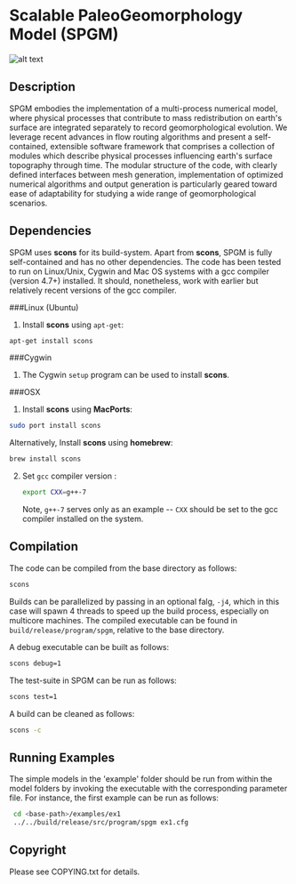 # Scalable PaleoGeomorphology Model (SPGM)

![alt text](https://travis-ci.org/rh-downunder/spgm.svg?branch=master)

## Description
SPGM embodies the implementation of a multi-process numerical model, where physical
processes that contribute to mass redistribution on earth's surface are integrated separately to record geomorphological evolution. We leverage recent advances in flow routing algorithms and present a self-contained, extensible software framework that comprises a collection of modules which describe physical processes influencing earth's surface topography through time. The modular structure of the code, with clearly defined interfaces between mesh generation, implementation of optimized numerical algorithms and output generation is particularly geared toward ease of adaptability for studying a wide range of geomorphological scenarios.


## Dependencies 

SPGM uses **scons** for its build-system. Apart from **scons**, SPGM is fully self-contained and has no other dependencies. The code has been tested to run on Linux/Unix, Cygwin and Mac OS systems with a gcc compiler (version 4.7+) installed. It should, nonetheless, work with earlier but relatively recent versions of the gcc compiler.

###Linux (Ubuntu)
1. Install **scons** using ```apt-get```:
```sh
apt-get install scons
```

###Cygwin
1. The Cygwin ```setup``` program can be used to install **scons**.

###OSX
1. Install **scons** using **MacPorts**:
  ```sh
sudo port install scons
  ```
Alternatively, Install **scons** using **homebrew**:
  ```sh
brew install scons
  ```

2. Set ```gcc``` compiler version :
	```bash
	export CXX=g++-7
	```
	Note, ```g++-7``` serves only as an example -- ```CXX``` should be set to the gcc compiler installed on the system.

## Compilation

The code can be compiled from the base directory as follows:
```sh
scons
```
Builds can be parallelized by passing in an optional falg, ```-j4```, which in this case will spawn 4 threads to speed up the build process, especially on multicore machines. The compiled executable can be found in ```build/release/program/spgm```, relative to the base directory.

A debug executable can be built as follows:
```sh
scons debug=1
```

The test-suite in SPGM can be run as follows:
```sh
scons test=1
```

A build can be cleaned as follows:
```sh
scons -c
```

## Running Examples
The simple models in the 'example' folder should be run from within the model folders by invoking the executable with the corresponding parameter file. For instance, the first example can be run as follows:

```sh
 cd <base-path>/examples/ex1
 ../../build/release/src/program/spgm ex1.cfg
```


## Copyright

Please see COPYING.txt for details.
